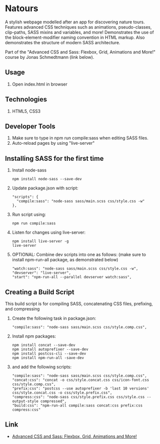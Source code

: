 # Natours

A stylish webpage modelled after an app for discovering nature tours. Features advanced CSS techniques such as animations, pseudo-classes, clip-paths, SASS mixins and variables, and more! Demonstrates the use of the block-element-modifier naming convention in HTML markup. Also demonstrates the structure of modern SASS architecture.

Part of the "Advanced CSS and Sass: Flexbox, Grid, Animations and More!" course by
Jonas Schmedtmann (link below).

## Usage

1.  Open index.html in browser

## Technologies

1.  HTML5, CSS3

## Developer Tools

1.  Make sure to type in npm run compile:sass when editing SASS files.
2.  Auto-reload pages by using "live-server"

## Installing SASS for the first time

1. Install node-sass

   ```
   npm install node-sass --save-dev
   ```

2. Update package.json with script:

   ```
   "scripts": {
     "compile:sass": "node-sass sass/main.scss css/style.css -w"
   },
   ```

3. Run script using:

   ```
   npm run compile:sass
   ```

4. Listen for changes using live-server:

   ```
   npm install live-server -g
   live-server
   ```

5. OPTIONAL: Combine dev scripts into one as follows: (make sure to install npm-run-all package, as demonstrated below)

   ```
   "watch:sass": "node-sass sass/main.scss css/style.css -w",
   "devserver": "live-server",
   "start": "npm-run-all --parallel devserver watch:sass",
   ```

## Creating a Build Script

This build script is for compiling SASS, concatenating CSS files, prefixing, and compressing

1. Create the following task in package.json:

   ```
   "compile:sass": "node-sass sass/main.scss css/style.comp.css",
   ```

2. Install npm packages:

   ```
   npm install concat --save-dev
   npm install autoprefixer --save-dev
   npm install postcss-cli --save-dev
   npm install npm-run-all -save-dev
   ```

3. and add the following scripts:

   ```
   "compile:sass": "node-sass sass/main.scss css/style.comp.css",
   "concat:css": "concat -o css/style.concat.css css/icon-font.css css/style.comp.css",
   "prefix:css": "postcss --use autoprefixer -b 'last 10 versions' css/style.concat.css -o css/style.prefix.css",
   "compress:css": "node-sass css/style.prefix.css css/style.css --output-style compressed",
   "build:css": "npm-run-all compile:sass concat:css prefix:css compress:css"
   ```

## Link

- [Advanced CSS and Sass: Flexbox, Grid, Animations and More!](https://www.udemy.com/advanced-css-and-sass/)

